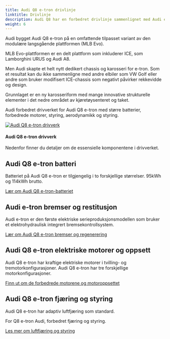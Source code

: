 ```yaml
---
title: Audi Q8 e-tron drivlinje
linktitle: Drivlinje
description: Audi Q8 har en forbedret drivlinje sammenlignet med Audi e-tron med større batteri og økt effektivitet.
weight: 6
---
```


<!-- markdownlint-disable MD033 -->

Audi bygget Audi Q8 e-tron på en omfattende tilpasset variant av den modulære langsgående plattformen (MLB Evo).

MLB Evo-plattformen er en delt plattform som inkluderer ICE, som Lamborghini URUS og Audi A8.

Men Audi skapte et helt nytt dedikert chassis og karosseri for e-tron. Som et resultat kan du ikke sammenligne med andre elbiler som VW Golf eller andre som bruker modifisert ICE-chassis som negativt påvirker rekkevidde og design.

Grunnlaget er en ny karosseriform med mange innovative strukturelle elementer i det nedre området av kjøretøysenteret og taket.

Audi forbedret drivverket for Audi Q8 e-tron med større batterier, forbedrede motorer, styring, aerodynamikk og styring.

<figur>
    <a href="https://media.electrichasgoneaudi.net/multimedia/models/q8-e-tron/drivetrain/drivetrain.jpg">
        <img src="https://media.electrichasgoneaudi.net/multimedia/models/q8-e-tron/drivetrain/drivetrain_st.jpg" class="img-fluid" alt="Audi Q8 e-tron drivverk" title="Audi Q8 e-tron drivverk ">
    </a>
    <figcaption><h4>Audi Q8 e-tron drivverk</h4></figcaption>
</figur>

Nedenfor finner du detaljer om de essensielle komponentene i drivverket.

## Audi Q8 e-tron batteri

Batteriet på Audi Q8 e-tron er tilgjengelig i to forskjellige størrelser. 95kWh og 114kWh brutto.

[Lær om Audi Q8 e-tron-batteriet](battery)

## Audi e-tron bremser og restitusjon

Audi e-tron er den første elektriske serieproduksjonsmodellen som bruker et elektrohydraulisk integrert bremsekontrollsystem.

[Lær om Audi Q8 e-tron bremser og regenerering](brakes)

## Audi Q8 e-tron elektriske motorer og oppsett

Audi Q8 e-tron har kraftige elektriske motorer i tvilling- og tremotorkonfigurasjoner. Audi Q8 e-tron har tre forskjellige motorkonfigurasjoner.

[Finn ut om de forbedrede motorene og motoroppsettet](motor)

## Audi Q8 e-tron fjæring og styring

Audi Q8 e-tron har adaptiv luftfjæring som standard.

For Q8 e-tron Audi, forbedret fjæring og styring.

[Les mer om luftfjæring og styring](suspension)
